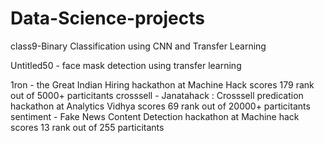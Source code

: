 # Data-Science-projects
class9-Binary Classification using CNN and Transfer Learning

Untitled50 - face mask detection using transfer learning
 
1ron - the Great Indian Hiring hackathon at Machine Hack
        scores 179 rank out of 5000+ particitants
crosssell - Janatahack : Crosssell predication hackathon at Analytics Vidhya
        scores 69 rank out of 20000+ particitants
sentiment - Fake News Content Detection hackathon at Machine hack
        scores 13 rank out of 255 particitants
